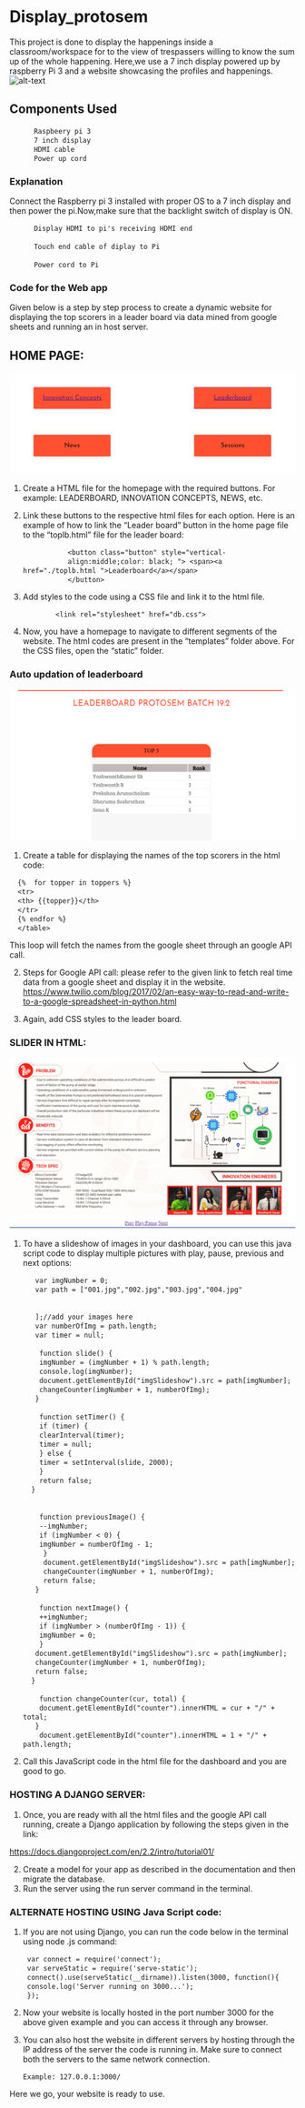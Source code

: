 # Display_protosem
  This project is done to display the happenings inside a classroom/workspace for to the view of trespassers willing to know the sum up of the whole happening. Here,we use a 7 inch display powered up by raspberry Pi 3 and a website showcasing the profiles and happenings.
 ![alt-text](https://github.com/shrinithi24/Display_protosem/blob/master/Pi_display(1).jpg)
## Components Used
          Raspbeery pi 3
          7 inch display
          HDMI cable
          Power up cord
         
### Explanation
  Connect the Raspberry pi 3 installed with proper OS to a 7 inch display and then power the pi.Now,make sure that the backlight switch of display is ON.
  
          Display HDMI to pi's receiving HDMI end
          
          Touch end cable of diplay to Pi
          
          Power cord to Pi
          
### Code for the Web app   
   Given below is a step by step process to create a dynamic website for displaying the top scorers in a leader board via data mined from google sheets and running an in host server.
## HOME PAGE:
  ![alt-text](https://github.com/shrinithi24/7-inch-Display_module/blob/master/1.PNG?raw=true)
        
        
1.	Create a HTML file for the homepage with the required buttons. For example: LEADERBOARD, INNOVATION CONCEPTS, NEWS, etc. 
2.	Link these buttons to the respective html files for each option. Here is an example of how to link the “Leader board” button in the home page file to the “toplb.html” file for the leader board:

                   <button class="button" style="vertical-
                   align:middle;color: black; "> <span><a href="./toplb.html ">Leaderboard</a></span>
                   </button>
                   
 3.	Add styles to the code using a CSS file and link it to the html file.
                
                <link rel="stylesheet" href="db.css">
     
4.	Now, you have a homepage to navigate to different segments of the website. The html codes are present in the “templates” folder above. For the CSS files, open the “static” folder.

### Auto updation of leaderboard

  ![alt-text](https://github.com/shrinithi24/7-inch-Display_module/blob/master/2.PNG?raw=true)

1.	Create a table for displaying the names of the top scorers in the html code:
<table style="width:100%" class="table table bordered table-striped" id="testTable">
                                  
      {%  for topper in toppers %}
      <tr>
      <th> {{topper}}</th>
      </tr>
      {% endfor %}
      </table>
 This loop will fetch the names from the google sheet through an google API call.
 
2.	 Steps for Google API call: please refer to the given link to fetch real time data from a google sheet and display it in the website.
https://www.twilio.com/blog/2017/02/an-easy-way-to-read-and-write-to-a-google-spreadsheet-in-python.html

3.	Again, add CSS styles to the leader board.

### SLIDER IN HTML:
        
   ![alt-text](https://github.com/shrinithi24/7-inch-Display_module/blob/master/3.PNG?raw=true)

1.	To have a slideshow of images in your dashboard, you can use this java script code to display multiple pictures with play, pause, previous and next options:

           var imgNumber = 0;
           var path = ["001.jpg","002.jpg","003.jpg","004.jpg"

  
           ];//add your images here
           var numberOfImg = path.length;
           var timer = null;

            function slide() {
            imgNumber = (imgNumber + 1) % path.length;
            console.log(imgNumber);
            document.getElementById("imgSlideshow").src = path[imgNumber];
            changeCounter(imgNumber + 1, numberOfImg);
           }
  
            function setTimer() {
            if (timer) {
            clearInterval(timer);
            timer = null;
            } else {
            timer = setInterval(slide, 2000);
            }
            return false;
          }


            function previousImage() {
            --imgNumber;
            if (imgNumber < 0) {
            imgNumber = numberOfImg - 1;
             }
             document.getElementById("imgSlideshow").src = path[imgNumber];
             changeCounter(imgNumber + 1, numberOfImg);
             return false;
           }

            function nextImage() {
            ++imgNumber;
            if (imgNumber > (numberOfImg - 1)) {
            imgNumber = 0;
            }
           document.getElementById("imgSlideshow").src = path[imgNumber];
           changeCounter(imgNumber + 1, numberOfImg);
           return false;
          }

            function changeCounter(cur, total) {
            document.getElementById("counter").innerHTML = cur + "/" + total;
           }
            document.getElementById("counter").innerHTML = 1 + "/" + path.length;
            
2.	Call this JavaScript code in the html file for the dashboard and you are good to go.

### HOSTING A DJANGO SERVER:
1.	Once, you are ready with all the html files and the google API call running, create a Django application by following the steps given in the link:

https://docs.djangoproject.com/en/2.2/intro/tutorial01/

2.	Create a model for your app as described in the documentation and then migrate the database.
3.	Run the server using the run server command in the terminal.

### ALTERNATE HOSTING USING Java Script code:
1.	If you are not using Django, you can run the code below in the terminal using node <name>.js command:
  
         var connect = require('connect');
         var serveStatic = require('serve-static');
         connect().use(serveStatic(__dirname)).listen(3000, function(){
         console.log('Server running on 3000...');
         });

2.	Now your website is locally hosted in the port number 3000 for the above given example and you can access it through any browser.
3.	You can also host the website in different servers by hosting through the IP address of the server the code is running in. Make sure to connect both the servers to the same network connection. 

        Example: 127.0.0.1:3000/


  Here we go, your website is ready to use.


